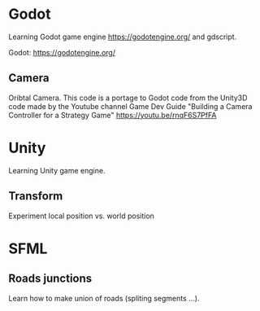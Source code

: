 # Godot

Learning Godot game engine https://godotengine.org/ and gdscript.

Godot: https://godotengine.org/

## Camera

Oribtal Camera. This code is a portage to Godot code from the Unity3D code made by the
Youtube channel Game Dev Guide "Building a Camera Controller for a Strategy Game"
https://youtu.be/rnqF6S7PfFA

# Unity

Learning Unity game engine.

## Transform

Experiment local position vs. world position

# SFML

## Roads junctions

Learn how to make union of roads (spliting segments ...).

